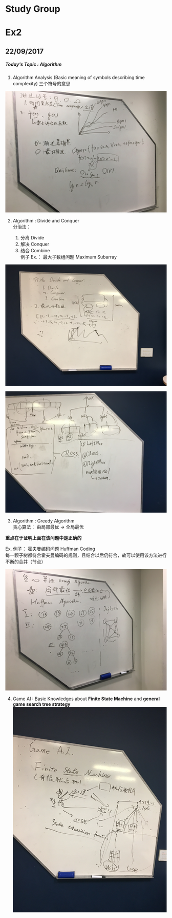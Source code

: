 # Study Group
# Ex2
## 22/09/2017
##### Today's Topic : Algorithm

1. Algorithm Analysis (Basic meaning of symbols describing time complexity) 三个符号的意思

![](https://github.com/CACppuccino/StudyGroup/blob/master/ex2/1.jpg)

2. Algorithm : Divide and Conquer  
分治法： 

	1. 分离 Divide
 	2. 解决 Conquer
 	3. 结合 Combine  
例子 Ex.： 最大子数组问题 Maximum Subarray

![](https://github.com/CACppuccino/StudyGroup/blob/master/ex2/6.jpg)

![](https://github.com/CACppuccino/StudyGroup/blob/master/ex2/2.jpg)

3. Algorithm : Greedy Algorithm  
贪心算法： 由局部最优 -> 全局最优
  
**重点在于证明上面在该问题中是正确的**

Ex. 例子： 霍夫曼编码问题 Huffman Coding  
每一颗子树都符合霍夫曼编码的规则，且结合以后仍符合，故可以使用该方法进行不断的合并（节点）

![](https://github.com/CACppuccino/StudyGroup/blob/master/ex2/3.jpg)  

4. Game AI : Basic Knowledges about **Finite State Machine** and **general game search tree strategy**  
![](https://github.com/CACppuccino/StudyGroup/blob/master/ex2/4.jpg)
